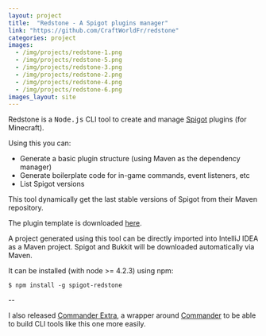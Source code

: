 ```yaml
---
layout: project
title:  "Redstone - A Spigot plugins manager"
link: "https://github.com/CraftWorldFr/redstone"
categories: project
images:
  - /img/projects/redstone-1.png
  - /img/projects/redstone-5.png
  - /img/projects/redstone-3.png
  - /img/projects/redstone-2.png
  - /img/projects/redstone-4.png
  - /img/projects/redstone-6.png
images_layout: site
---
```

Redstone is a <kbd>Node.js</kbd> CLI tool to create and manage [Spigot](https://www.spigotmc.org/) plugins (for Minecraft).

Using this you can:

- Generate a basic plugin structure (using Maven as the dependency manager)
- Generate boilerplate code for in-game commands, event listeners, etc
- List Spigot versions

This tool dynamically get the last stable versions of Spigot from their Maven repository.

The plugin template is downloaded [here](https://github.com/CraftWorldFr/SpigotTemplatePlugin).

A project generated using this tool can be directly imported into IntelliJ IDEA as a Maven project.
Spigot and Bukkit will be downloaded automatically via Maven.

It can be installed (with node >= 4.2.3) using npm:

```shell
$ npm install -g spigot-redstone
```

--

I also released [Commander Extra](https://github.com/CraftWorldFr/commander-extra), a wrapper around
[Commander](https://www.npmjs.com/package/commander) to be able to build CLI tools like this one more easily.
